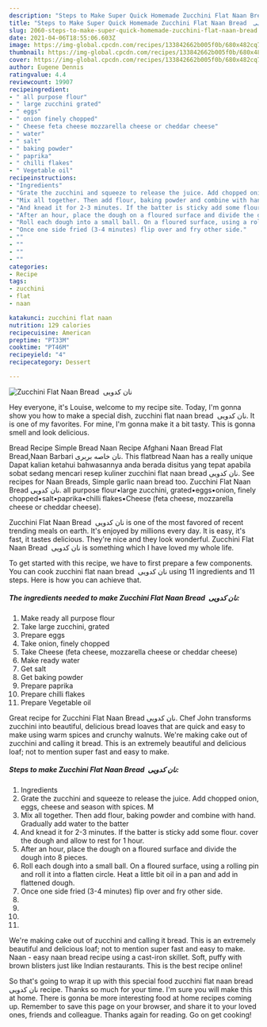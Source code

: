 ```yaml
---
description: "Steps to Make Super Quick Homemade Zucchini Flat Naan Bread  نان کدویی"
title: "Steps to Make Super Quick Homemade Zucchini Flat Naan Bread  نان کدویی"
slug: 2060-steps-to-make-super-quick-homemade-zucchini-flat-naan-bread
date: 2021-04-06T18:55:06.603Z
image: https://img-global.cpcdn.com/recipes/133842662b005f0b/680x482cq70/zucchini-flat-naan-bread-نان-کدویی-recipe-main-photo.jpg
thumbnail: https://img-global.cpcdn.com/recipes/133842662b005f0b/680x482cq70/zucchini-flat-naan-bread-نان-کدویی-recipe-main-photo.jpg
cover: https://img-global.cpcdn.com/recipes/133842662b005f0b/680x482cq70/zucchini-flat-naan-bread-نان-کدویی-recipe-main-photo.jpg
author: Eugene Dennis
ratingvalue: 4.4
reviewcount: 19907
recipeingredient:
- " all purpose flour"
- " large zucchini grated"
- " eggs"
- " onion finely chopped"
- " Cheese feta cheese mozzarella cheese or cheddar cheese"
- " water"
- " salt"
- " baking powder"
- " paprika"
- " chilli flakes"
- " Vegetable oil"
recipeinstructions:
- "Ingredients"
- "Grate the zucchini and squeeze to release the juice. Add chopped onion, eggs, cheese and season with spices. M"
- "Mix all together. Then add flour, baking powder and combine with hand. Gradually add water to the batter"
- "And knead it for 2-3 minutes. If the batter is sticky add some flour. cover the dough and allow to rest for 1 hour."
- "After an hour, place the dough on a floured surface and divide the dough into 8 pieces."
- "Roll each dough into a small ball. On a floured surface, using a rolling pin and roll it into a flatten circle. Heat a little bit oil in a pan and add in flattened dough."
- "Once one side fried (3-4 minutes) flip over and fry other side."
- ""
- ""
- ""
- ""
categories:
- Recipe
tags:
- zucchini
- flat
- naan

katakunci: zucchini flat naan 
nutrition: 129 calories
recipecuisine: American
preptime: "PT33M"
cooktime: "PT46M"
recipeyield: "4"
recipecategory: Dessert

---
```



![Zucchini Flat Naan Bread  نان کدویی](https://img-global.cpcdn.com/recipes/133842662b005f0b/680x482cq70/zucchini-flat-naan-bread-نان-کدویی-recipe-main-photo.jpg)

Hey everyone, it's Louise, welcome to my recipe site. Today, I'm gonna show you how to make a special dish, zucchini flat naan bread  نان کدویی. It is one of my favorites. For mine, I'm gonna make it a bit tasty. This is gonna smell and look delicious.

Bread Recipe Simple Bread Naan Recipe Afghani Naan Bread Flat Bread,Naan Barbari نان خاصه بربری. This flatbread Naan has a really unique Dapat kalian ketahui bahwasannya anda berada disitus yang tepat apabila sobat sedang mencari resep kuliner zucchini flat naan bread نان کدویی. See recipes for Naan Breads, Simple garlic naan bread too. Zucchini Flat Naan Bread نان کدویی. all purpose flour•large zucchini, grated•eggs•onion, finely chopped•salt•paprika•chilli flakes•Cheese (feta cheese, mozzarella cheese or cheddar cheese).

Zucchini Flat Naan Bread  نان کدویی is one of the most favored of recent trending meals on earth. It's enjoyed by millions every day. It is easy, it's fast, it tastes delicious. They're nice and they look wonderful. Zucchini Flat Naan Bread  نان کدویی is something which I have loved my whole life.


To get started with this recipe, we have to first prepare a few components. You can cook zucchini flat naan bread  نان کدویی using 11 ingredients and 11 steps. Here is how you can achieve that.

<!--inarticleads1-->

##### The ingredients needed to make Zucchini Flat Naan Bread  نان کدویی:

1. Make ready  all purpose flour
1. Take  large zucchini, grated
1. Prepare  eggs
1. Take  onion, finely chopped
1. Take  Cheese (feta cheese, mozzarella cheese or cheddar cheese)
1. Make ready  water
1. Get  salt
1. Get  baking powder
1. Prepare  paprika
1. Prepare  chilli flakes
1. Prepare  Vegetable oil


Great recipe for Zucchini Flat Naan Bread نان کدویی. Chef John transforms zucchini into beautiful, delicious bread loaves that are quick and easy to make using warm spices and crunchy walnuts. We&#39;re making cake out of zucchini and calling it bread. This is an extremely beautiful and delicious loaf; not to mention super fast and easy to make. 

<!--inarticleads2-->

##### Steps to make Zucchini Flat Naan Bread  نان کدویی:

1. Ingredients
1. Grate the zucchini and squeeze to release the juice. Add chopped onion, eggs, cheese and season with spices. M
1. Mix all together. Then add flour, baking powder and combine with hand. Gradually add water to the batter
1. And knead it for 2-3 minutes. If the batter is sticky add some flour. cover the dough and allow to rest for 1 hour.
1. After an hour, place the dough on a floured surface and divide the dough into 8 pieces.
1. Roll each dough into a small ball. On a floured surface, using a rolling pin and roll it into a flatten circle. Heat a little bit oil in a pan and add in flattened dough.
1. Once one side fried (3-4 minutes) flip over and fry other side.
1. 
1. 
1. 
1. 


We&#39;re making cake out of zucchini and calling it bread. This is an extremely beautiful and delicious loaf; not to mention super fast and easy to make. Naan - easy naan bread recipe using a cast-iron skillet. Soft, puffy with brown blisters just like Indian restaurants. This is the best recipe online! 

So that's going to wrap it up with this special food zucchini flat naan bread  نان کدویی recipe. Thanks so much for your time. I'm sure you will make this at home. There is gonna be more interesting food at home recipes coming up. Remember to save this page on your browser, and share it to your loved ones, friends and colleague. Thanks again for reading. Go on get cooking!
